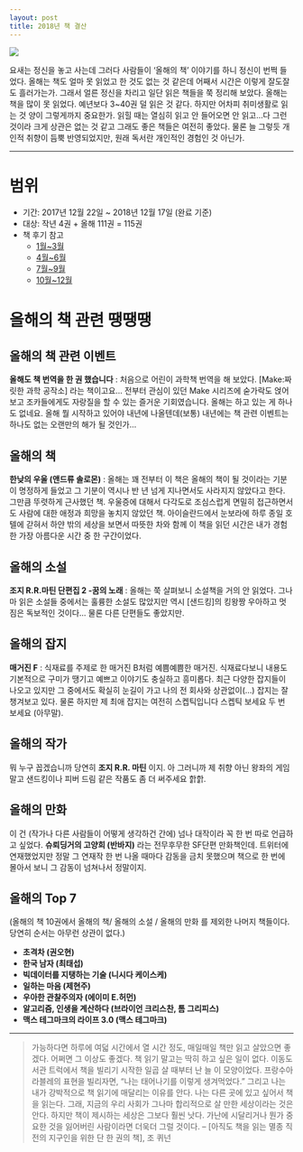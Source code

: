 ```yaml
---
layout: post
title: 2018년 책 결산
---
```


![](https://cojette.files.wordpress.com/2018/12/%E1%84%89%E1%85%B3%E1%84%8F%E1%85%B3%E1%84%85%E1%85%B5%E1%86%AB%E1%84%89%E1%85%A3%E1%86%BA-2018-12-17-%E1%84%8B%E1%85%A9%E1%84%92%E1%85%AE-3.44.53.png?w=700)

요새는 정신을 놓고 사는데 그러다 사람들이 ‘올해의 책’ 이야기를 하니 정신이 번쩍 들었다. 올해는 책도 얼마 못 읽었고 한 것도 없는 것 같은데 어째서 시간은 이렇게 잘도잘도 흘러가는가. 그래서 얼른 정신을 차리고 일단 읽은 책들을 쭉 정리해 보았다. 
올해는 책을 많이 못 읽었다. 예년보다 3~40권 덜 읽은 것 같다. 하지만 어차피 취미생활로 읽는 것 양이 그렇게까지 중요한가. 읽힐 때는 열심히 읽고 안 들어오면 안 읽고…다 그런 것이라 크게 상관은 없는 것 같고 그래도 좋은 책들은 여전히 좋았다. 
물론 늘 그렇듯 개인적 취향이 듬뿍 반영되었지만, 원래 독서란 개인적인 경험인 것 아닌가. 

----

# 범위
* 기간: 2017년 12월 22일 ~ 2018년 12월 17일 (완료 기준)
* 대상: 작년 4권 + 올해 111권 = 115권
* 책 후기 참고
  * [1월~3월](https://cojette.github.io/bookreview2018-1/)
  * [4월~6월](https://cojette.github.io/bookreview2018-2/)
  * [7월~9월](https://cojette.github.io/bookreview2018-3/)
  * [10월~12월](https://cojette.github.io/bookreview2018-4/)

# 올해의 책 관련 땡땡땡
## 올해의 책 관련 이벤트
**올해도 책 번역을 한 권 했습니다** : 처음으로 어린이 과학책 번역을 해 보았다. [Make:짜릿한 과학 공작소] 라는 책이고요… 전부터 관심이 있던 Make 시리즈에 숟가락도 얹어보고 조카들에게도 자랑질을 할 수 있는 즐거운 기회였습니다. 
올해는 하고 있는 게 하나도 없네요. 올해 뭘 시작하고 있어야 내년에 나올텐데(보통) 내년에는 책 관련 이벤트는 하나도 없는 오랜만의 해가 될 것인가…

## 올해의 책
**한낮의 우울 (앤드류 솔로몬)** : 올해는 꽤 전부터 이 책은 올해의 책이 될 것이라는 기분이 명정하게 들었고 그 기분이 역시나 반 년 넘게 지나면서도 사라지지 않았다고 한다. 그만큼 뚜렷하게 근사했던 책. 우울증에 대해서 다각도로 조심스럽게 면밀히 접근하면서도 사람에 대한 애정과 희망을 놓치지 않았던 책. 
아이슬란드에서 눈보라에 하루 종일 호텔에 갇혀서 하얀 밖의 세상을 보면서 따뜻한 차와 함께 이 책을 읽던 시간은 내가 경험한 가장 아름다운 시간 중 한 구간이었다. 

## 올해의 소설
**조지 R.R.마틴 단편집 2 -꿈의 노래** : 올해는 쭉 살펴보니 소설책을 거의 안 읽었다. 그나마 읽은 소설들 중에서는 훌륭한 소설도 많았지만 역시 [샌드킹]의 킹왕짱 우아하고 멋짐은 독보적인 것이다… 물론 다른 단편들도 좋았지만. 

## 올해의 잡지
**매거진 F** : 식재료를 주제로 한 매거진 B처럼 예쁨예쁨한 매거진. 식재료다보니 내용도 기본적으로 구미가 땡기고 예쁘고 이야기도 충실하고 흥미롭다. 최근 다양한 잡지들이 나오고 있지만 그 중에서도 확실히 눈길이 가고 나의 전 회사와 상관없이(…) 잡지는 잘 챙겨보고 있다.
물론 하지만 제 최애 잡지는 여전히 스켑틱입니다 스켑틱 보세요 두 번 보세요 (아무말). 

## 올해의 작가
뭐 누구 꼽겠습니까 당연히 **조지 R.R. 마틴** 이지. 아 그러니까 제 취향 아닌 왕좌의 게임 말고 샌드킹이나 피버 드림 같은 작품도 좀 더 써주세요 핡핡.

## 올해의 만화
이 건 (작가나 다른 사람들이 어떻게 생각하건 간에) 넘나 대작이라 꼭 한 번 따로 언급하고 싶었다. **슈뢰딩거의 고양희 (반바지)** 라는 전무후무한 SF단편 만화책인데. 트위터에 연재했었지만 정말 그 연재작 한 번 나올 때마다 감동을 금치 못했으며 책으로 한 번에 몰아서 보니 그 감동이 넘쳐나서 정말이지. 

## 올해의 Top 7

(올해의 책 10권에서 올해의 책/ 올해의 소설 / 올해의 만화 를 제외한 나머지 책들이다. 당연히 순서는 아무런 상관이 없다.)

* **초격차 (권오현)**
* **한국 남자 (최태섭)**
* **빅데이터를 지탱하는 기술 (니시다 케이스케)**
* **일하는 마음 (제현주)**
* **우아한 관찰주의자 (에이미 E.허먼)**
* **알고리즘, 인생을 계산하다 (브라이언 크리스찬, 톰 그리피스)**
* **맥스 테그마크의 라이프 3.0 (맥스 테그마크)**

---

> 가능하다면 하루에 여덟 시간에서 열 시간 정도, 매일매일 책만 읽고 살았으면 좋겠다. 어쩌면 그 이상도 좋겠다. 책 읽기 말고는 딱히 하고 싶은 일이 없다. 이동도서관 트럭에서 책을 빌리기 시작한 일곱 살 때부터 난 늘 이 모양이었다. 프랑수아 라블레의 표현을 빌리자면, “나는 태어나기를 이렇게 생겨먹었다.” 그리고 나는 내가 강박적으로 책 읽기에 매달리는 이유를 안다. 나는 다른 곳에 있고 싶어서 책을 읽는다. 그래, 지금의 우리 사회가 그나마 합리적으로 살 만한 세상이라는 것은 안다. 하지만 책이 제시하는 세상은 그보다 훨씬 낫다. 가난에 시달리거나 뭔가 중요한 것을 잃어버린 사람이라면 더욱더 그럴 것이다.
> – [아직도 책을 읽는 멸종 직전의 지구인을 위한 단 한 권의 책], 조 퀴넌
